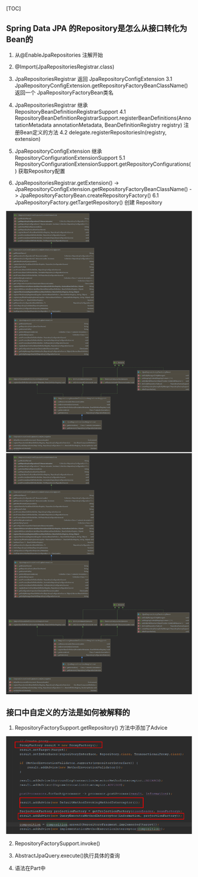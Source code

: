 [TOC]
## Spring Data JPA 的Repository是怎么从接口转化为Bean的

1. 从@EnableJpaRepositories 注解开始
2. @Import(JpaRepositoriesRegistrar.class)
3. JpaRepositoriesRegistrar 返回 JpaRepositoryConfigExtension
  3.1  JpaRepositoryConfigExtension.getRepositoryFactoryBeanClassName() 返回一个 JpaRepositoryFactoryBean类名
4. JpaRepositoriesRegistrar 继承 RepositoryBeanDefinitionRegistrarSupport
  4.1 RepositoryBeanDefinitionRegistrarSupport.registerBeanDefinitions(AnnotationMetadata annotationMetadata, BeanDefinitionRegistry registry)
      注册Bean定义的方法
  4.2 delegate.registerRepositoriesIn(registry, extension)

5. JpaRepositoryConfigExtension  继承 RepositoryConfigurationExtensionSupport
  5.1 RepositoryConfigurationExtensionSupport.getRepositoryConfigurations() 获取Repository配置

6. JpaRepositoriesRegistrar.getExtension() -> JpaRepositoryConfigExtension.getRepositoryFactoryBeanClassName() -> JpaRepositoryFactoryBean.createRepositoryFactory()
  6.1 JpaRepositoryFactory.getTargetRepository() 创建 Repository

![JpaRepositoriesRegistrar](/assets/JpaRepositoriesRegistrar.png)<img alt="Spring Date JPA 的Repository是怎么从接口化成Bean的？-fc6f0e20.png" src="assets/Spring Date JPA 的Repository是怎么从接口化成Bean的？-fc6f0e20.png" width="" height="" >

## 接口中自定义的方法是如何被解释的

1. RepositoryFactorySupport.getRepository() 方法中添加了Advice
<img alt="Spring Date JPA 的Repository是怎么从接口化成Bean的？-bb7d46fa.png" src="assets/Spring Date JPA 的Repository是怎么从接口化成Bean的？-bb7d46fa.png" width="" height="" >

2. RepositoryFactorySupport.invoke()

3. AbstractJpaQuery.execute()执行具体的查询

4. 语法在Part中
